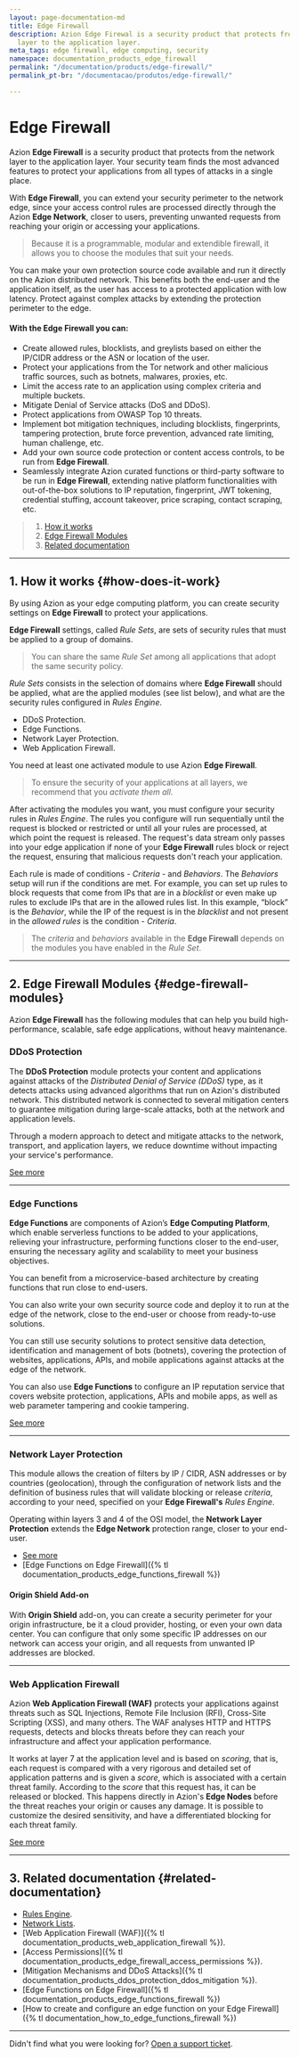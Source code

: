 ```yaml
---
layout: page-documentation-md
title: Edge Firewall
description: Azion Edge Firewal is a security product that protects from the network
  layer to the application layer.
meta_tags: edge firewall, edge computing, security
namespace: documentation_products_edge_firewall
permalink: "/documentation/products/edge-firewall/"
permalink_pt-br: "/documentacao/produtos/edge-firewall/"

---
```

# **Edge Firewall**

Azion **Edge Firewall** is a security product that protects from the network layer to the application layer. Your security team finds the most advanced features to protect your applications from all types of attacks in a single place.

With **Edge Firewall**, you can extend your security perimeter to the network edge, since your access control rules are processed directly through the Azion **Edge Network**, closer to users, preventing unwanted requests from reaching your origin or accessing your applications.

> Because it is a programmable, modular and extendible firewall, it allows you to choose the modules that suit your needs.

You can make your own protection source code available and run it directly on the Azion distributed network. This benefits both the end-user and the application itself, as the user has access to a protected application with low latency. Protect against complex attacks by extending the protection perimeter to the edge.

#### With the Edge Firewall you can:

- Create allowed rules, blocklists, and greylists based on either the IP/CIDR address or the ASN or location of the user.
- Protect your applications from the Tor network and other malicious traffic sources, such as botnets, malwares, proxies, etc.
- Limit the access rate to an application using complex criteria and multiple buckets.
- Mitigate Denial of Service attacks (DoS and DDoS).
- Protect applications from OWASP Top 10 threats.
- Implement bot mitigation techniques, including blocklists, fingerprints, tampering protection, brute force prevention, advanced rate limiting, human challenge, etc.
- Add your own source code protection or content access controls, to be run from **Edge Firewall**.
- Seamlessly integrate Azion curated functions or third-party software to be run in **Edge Firewall**, extending native platform functionalities with out-of-the-box solutions to IP reputation, fingerprint, JWT tokening, credential stuffing, account takeover, price scraping, contact scraping, etc.

> 1. [How it works](#how-does-it-work)
> 2. [Edge Firewall Modules](#edge-firewall-modules)
> 3. [Related documentation](#related-documentation)

---

## 1. How it works {#how-does-it-work}

By using Azion as your edge computing platform, you can create security settings on **Edge Firewall** to protect your applications.

**Edge Firewall** settings, called _Rule Sets_, are sets of security rules that must be applied to a group of domains.

> You can share the same _Rule Set_ among all applications that adopt the same security policy.

_Rule Sets_ consists in the selection of domains where **Edge Firewall** should be applied, what are the applied modules (see list below), and what are the security rules configured in _Rules Engine_.

- DDoS Protection.
- Edge Functions.
- Network Layer Protection.
- Web Application Firewall.

You need at least one activated module to use Azion **Edge Firewall**.

> To ensure the security of your applications at all layers, we recommend that you _activate them all_.

After activating the modules you want, you must configure your security rules in _Rules Engine_. The rules you configure will run sequentially until the request is blocked or restricted or until all your rules are processed, at which point the request is released. The request's data stream only passes into your edge application if none of your **Edge Firewall** rules block or reject the request, ensuring that malicious requests don't reach your application.

Each rule is made of conditions - _Criteria_ -  and _Behaviors_. The _Behaviors_ setup will run if the conditions are met. For example, you can set up rules to block requests that come from IPs that are in a _blocklist_ or even make up rules to exclude IPs that are in the allowed rules list. In this example, “block” is the _Behavior_, while the IP of the request is in the _blacklist_ and not present in the _allowed rules_ is the condition - _Criteria_.

> The _criteria_ and _behaviors_ available in the **Edge Firewall** depends on the modules you have enabled in the _Rule Set_.

---

## 2. Edge Firewall Modules {#edge-firewall-modules}

Azion **Edge Firewall** has the following modules that can help you build high-performance, scalable, safe edge applications, without heavy maintenance.

### DDoS Protection

The **DDoS Protection** module protects your content and applications against attacks of the _Distributed Denial of Service (DDoS)_ type, as it detects attacks using advanced algorithms that run on Azion's distributed network. This distributed network is connected to several mitigation centers to guarantee mitigation during large-scale attacks, both at the network and application levels.

Through a modern approach to detect and mitigate attacks to the network, transport, and application layers, we reduce downtime without impacting your service's performance.

[See more](https://www.azion.com/en/documentation/products/edge-firewall/ddos-protection/)

---

### Edge Functions

**Edge Functions** are components of Azion’s **Edge Computing Platform**, which enable serverless functions to be added to your applications, relieving your infrastructure, performing functions closer to the end-user, ensuring the necessary agility and scalability to meet your business objectives.

You can benefit from a microservice-based architecture by creating functions that run close to end-users.

You can also write your own security source code and deploy it to run at the edge of the network, close to the end-user or choose from ready-to-use solutions.

You can still use security solutions to protect sensitive data detection, identification and management of bots (botnets), covering the protection of websites, applications, APIs, and mobile applications against attacks at the edge of the network.

You can also use **Edge Functions** to configure an IP reputation service that covers website protection, applications, APIs and mobile apps, as well as web parameter tampering and cookie tampering.

[See more](https://www.azion.com/en/documentation/products/edge-firewall/edge-functions-instances/)

---

### Network Layer Protection

This module allows the creation of filters by IP / CIDR, ASN addresses or by countries (geolocation), through the configuration of network lists and the definition of business rules that will validate blocking or release _criteria_, according to your need, specified on your **Edge Firewall's** _Rules Engine_.

Operating within layers 3 and 4 of the OSI model, the **Network Layer Protection** extends the **Edge Network** protection range, closer to your end-user.

- [See more](https://www.azion.com/en/documentation/products/edge-firewall/network-layer-protection/)
- [Edge Functions on Edge Firewall]({% tl documentation_products_edge_functions_firewall %})

#### Origin Shield Add-on

With **Origin Shield** add-on, you can create a security perimeter for your origin infrastructure, be it a cloud provider, hosting, or even your own data center. You can configure that only some specific IP addresses on our network can access your origin, and all requests from unwanted IP addresses are blocked.

---

### Web Application Firewall

Azion **Web Application Firewall (WAF)** protects your applications against threats such as SQL Injections, Remote File Inclusion (RFI), Cross-Site Scripting (XSS), and many others. The WAF analyses HTTP and HTTPS requests, detects and blocks threats before they can reach your infrastructure and affect your application performance.

It works at layer 7 at the application level and is based on _scoring_, that is, each request is compared with a very rigorous and detailed set of application patterns and is given a _score_, which is associated with a certain threat family. According to the _score_ that this request has, it can be released or blocked. This happens directly in Azion's **Edge Nodes** before the threat reaches your origin or causes any damage. It is possible to customize the desired sensitivity, and have a differentiated blocking for each threat family.

[See more](https://www.azion.com/en/documentation/products/edge-firewall/web-application-firewall/)

---

## 3. Related documentation {#related-documentation}

- [Rules Engine](https://www.azion.com/en/documentation/products/edge-firewall/rules-engine/).
- [Network Lists](https://www.azion.com/en/documentation/products/edge-firewall/network-layer-protection/network-lists/).
- [Web Application Firewall (WAF)]({% tl documentation_products_web_application_firewall %}).
- [Access Permissions]({% tl documentation_products_edge_firewall_access_permissions %}).
- [Mitigation Mechanisms and DDoS Attacks]({% tl documentation_products_ddos_protection_ddos_mitigation %}).
- [Edge Functions on Edge Firewall]({% tl documentation_products_edge_functions_firewall %})
- [How to create and configure an edge function on your Edge Firewall]({% tl documentation_how_to_edge_functions_firewall %})

---

Didn't find what you were looking for? [Open a support ticket](https://tickets.azion.com/).